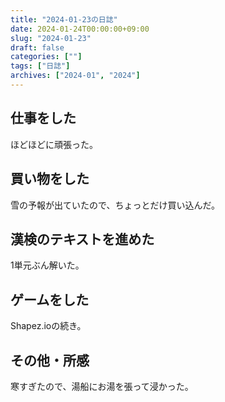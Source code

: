 ```yaml
---
title: "2024-01-23の日誌"
date: 2024-01-24T00:00:00+09:00
slug: "2024-01-23"
draft: false
categories: [""]
tags: ["日誌"]
archives: ["2024-01", "2024"]
---
```

## 仕事をした

ほどほどに頑張った。

## 買い物をした

雪の予報が出ていたので、ちょっとだけ買い込んだ。

## 漢検のテキストを進めた

1単元ぶん解いた。

## ゲームをした

Shapez.ioの続き。

## その他・所感

寒すぎたので、湯船にお湯を張って浸かった。
